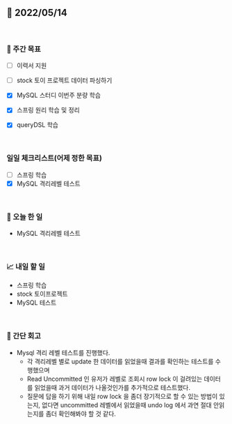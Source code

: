 ## 📅 2022/05/14

<br/>

### 🏹 주간 목표

- [ ] 이력서 지원
- [ ] stock 토이 프로젝트 데이터 파싱하기
- [x] MySQL 스터디 이번주 분량 학습
- [x] 스프링 원리 학습 및 정리
- [x] queryDSL 학습


<br/>

### 일일 체크리스트(어제 정한 목표)

- [ ] 스프링 학습
- [x] MySQL 격리레벨 테스트

<br/>

### 💯 오늘 한 일

- MySQL 격리레벨 테스트

<br/>

### 📈 내일 할 일

- 스프링 학습
- stock 토이프로젝트
- MySQL 테스트

<br/>

### 🧐 간단 회고

- Mysql 격리 레벨 테스트를 진행했다.
  - 각 격리레벨 별로 update 한 데이터를 읽었을때 결과를 확인하는 테스트를 수행했으며
  - Read Uncommitted 인 유저가 레벨로 조회시 row lock 이 걸려있는 데이터를 읽었을때 과거 데이터가 나올것인가를 추가적으로 테스트했다.
  - 질문에 답을 하기 위해 내일 row lock 을 좀더 장기적으로 할 수 있는 방법이 있는지, 없다면 uncommitted 레벨에서 읽었을때 undo log 에서 과연 절대 안읽는지를 좀더 확인해봐야 할 것 같다.
  

